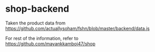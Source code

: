 # shop-backend

Taken the product data from https://github.com/actuallysoham/fshn/blob/master/backend/data.js

For rest of the information, refer to https://github.com/mayankkamboj47/shop